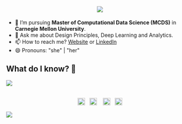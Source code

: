 <h1 align="center"><img src="https://i.imgur.com/z3ox7v5.gif"/></h1>

- 🌱 I’m pursuing **Master of Computational Data Science (MCDS)** in **Carnegie Mellon University**.
- 💬 Ask me about Design Principles, Deep Learning and Analytics.
- 📫 How to reach me? [Website](https://mahav.dev/) or [LinkedIn](https://linkedin.com/in/mahavisvanathan/)
- 😄 Pronouns: "she" | "her"

## What do I know? 📜
<img src="https://i.imgur.com/vvwdUe5.jpg" />&nbsp; 

<h2 align="center"></h2>
 <!-- footer --!>
<p align="center">
<a id="GitHub" href="https://github.com/mahavisvanathan/"><img height="20px" src="https://img.shields.io/badge/-GitHub-black?style=flat-square&logo=Github&logoColor=white" alt="GitHub" /></a>&nbsp;&nbsp;     
<a id="LinkedIn" href="https://linkedin.com/in/mahavisvanathan/"><img height="20px" src="https://img.shields.io/badge/-mahavisvanathan-blue?style=flat-square&logo=Linkedin&logoColor=white&link=https://www.linkedin.com/in/mahavisvanathan/" alt="LinkedIn" /></a> &nbsp;&nbsp;
<a id="Website" href="https://mahav.dev/"><img height="20px" src="https://imgur.com/ZqeggKO.png" alt="Website" /></a>&nbsp;&nbsp;
<a id="Mail" href="mailto:mahav2000@gmail.com"><img height="20px" src="https://img.shields.io/badge/-Mail-red?style=flat-square&logo=Gmail&logoColor=white" alt="Mail"/></a>
</p>
<img src="https://imgur.com/MXTW5Av.png"/>
